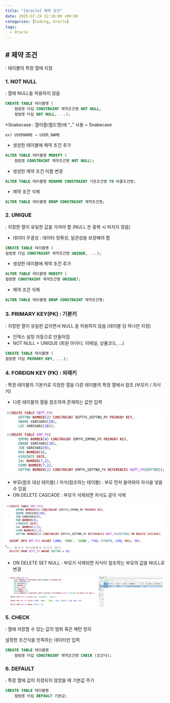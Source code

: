 ```yaml
---
title: "[Oracle] 제약 조건"
date: 2025-07-29 12:10:00 +09:00
categories: [Coding, Oracle]
tags:
  - Oracle
---
```


## # 제약 조건

: 테이블의 특정 열에 지정

### 1. NOT NULL

: 열에 NULL을 허용하지 않음

```sql
CREATE TABLE 테이블명 (
	컬럼명 타입 CONSTRAINT 제약조건명 NOT NULL,
	컬럼명 타입 NOT NULL, ...);
```

*Snakecase : 열이름(필드명)에 "_" 사용 = Snakecase

    ex) USERNAME → USER_NAME

- 생성한 테이블에 제약 조건 추가

```sql
ALTER TABLE 테이블명 MODIFY (
	컬럼명 CONSTRAINT 제약조건명 NOT NULL);
```

- 생성한 제약 조건 이름 변경

```sql
ALTER TABLE 테이블명 RENAME CONSTRAINT 기존조건명 TO 바꿀조건명;
```

- 제약 조건 삭제

```sql
ALTER TABLE 테이블명 DROP CONSTRAINT 제약조건명;
```

### 2. UNIQUE

: 지정한 열이 유일한 값을 가져야 함 (NULL 은 중복 시 따지지 않음)

- 데이터 무결성 : 데이터 정확성, 일관성을 보장해야 함

```sql
CREATE TABLE 테이블명 (
컬럼명 타입 CONSTRAINT 제약조건명 UNIQUE, ...);
```

- 생성한 테이블에 제약 조건 추가

```sql
ALTER TABLE 테이블명 MODIFY (
컬럼명 CONSTRAINT 제약조건명 UNIQUE);
```

- 제약 조건 삭제

```sql
ALTER TABLE 테이블명 DROP CONSTRAINT 제약조건명;
```

### 3. PRIMARY KEY(PK) : 기본키

: 지정한 열이 유일한 값이면서 NULL 을 허용하지 않음 (테이블 당 하나만 지정)

- 인덱스 설정 자동으로 만들어짐
- NOT NULL + UNIQUE (회원 아이디, 이메일, 상품코드,  …)

```sql
CREATE TABLE 테이블명 (
컬럼명 타입 PRIMARY KEY, ...);
```

### 4. FOREIGN KEY (FK) : 외래키

: 특정 테이블의 기본키로 지정한 열을 다른 테이블의 특정 열에서 참조 (부모키 / 자식키)

- 다른 테이블의 열을 참조하여 존재하는 값만 입력

<img src="/assets/img/Coding/Oracle/Untitled 13.png" align="center" alt="제약 조건1">

- 부모(참조 대상 테이블) / 자식(참조하는 테이블) : 부모 먼저 들어와야 자식을 넣을 수 있음
- ON DELETE CASCADE : 부모가 삭제되면 자식도 같이 삭제

<img src="/assets/img/Coding/Oracle/Untitled 14.png" align="center" alt="제약 조건2">

- ON DELETE SET NULL : 부모가 삭제되면 자식이 참조하는 부모의 값을 NULL로 변경

<div style="display: flex; justify-content: center; gap: 10px;">
	<img src="/assets/img/Coding/Oracle/Untitled 15.png"  align="center" width="55%" alt="제약 조건3">
	<img src="/assets/img/Coding/Oracle/Untitled 16.png"  align="center" width="40%" alt="제약 조건4">
</div>


### 5. CHECK

 : 열에 저장할 수 있는 값의 범위 혹은 패턴 정의

   설정한 조건식을 만족하는 데이터만 입력

```sql
CREATE TABLE 테이블명
	컬럼명 타입 CONSTRAINT 제약조건명 CHECK (조건식);
```

### 6. DEFAULT

: 특정 열에 값이 지정되지 않았을 때 기본값 주기

```sql
CREATE TABLE 테이블명
	컬럼명 타입 DEFAULT 기본값;
```